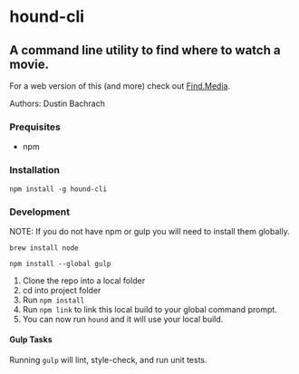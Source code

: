 # hound-cli

## A command line utility to find where to watch a movie.

For a web version of this (and more) check out [Find.Media](https://find.media).

Authors: Dustin Bachrach

### Prequisites

* npm

### Installation

```npm install -g hound-cli```

### Development

NOTE: If you do not have npm or gulp you will need to install them globally.

```brew install node```

```npm install --global gulp```


1. Clone the repo into a local folder
2. cd into project folder
3. Run `npm install`
4. Run `npm link` to link this local build to your global command prompt.
5. You can now run `hound` and it will use your local build.

#### Gulp Tasks

Running `gulp` will lint, style-check, and run unit tests.
